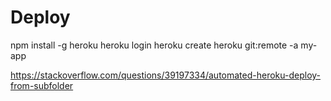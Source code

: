 # Deploy

npm install -g heroku
heroku login
heroku create
heroku git:remote -a my-app


https://stackoverflow.com/questions/39197334/automated-heroku-deploy-from-subfolder